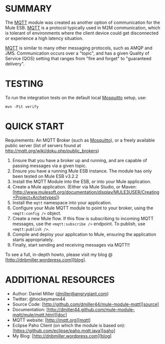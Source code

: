 
SUMMARY
=======
The [MQTT][mqtt] module was created as another option of communication for the Mule ESB.  [MQTT][mqtt] is a protocol typically
used in M2M communication, which is tolerant of environments where the client device could get disconnected or
experience a high latency situation.

[MQTT][mqtt] is similar to many other messaging protocols, such as AMQP and JMS.  Communication occurs over a "topic", and
has a given Quality of Service (QOS) setting that ranges from "fire and forget" to "guaranteed delivery".

TESTING
=======

To run the integration tests on the default local [Mosquitto][mosquitto] setup, use:

    mvn -Pit verify

QUICK START
===========

Requirements:  An MQTT Broker (such as [Mosquitto][mosquitto]), or a freely available public server (list of servers found at http://mqtt.org/wiki/doku.php/public_brokers)

1.  Ensure that you have a broker up and running, and are capable of passing messages via a given topic.
2.  Ensure you have a running Mule ESB instance.  The module has only been tested on Mule ESB v3.2.2
3.  Install the MQTT Module into the ESB, or into your Mule application.
4.  Create a Mule application. (Either via Mule Studio, or Maven:  [http://www.mulesoft.org/documentation/display/MULE3USER/Creating+Project+Archetypes])
5.  Install the `mqtt` namespace into your application.
6.  Configure your Mule MQTT module to point to your broker, using the `<mqtt:config />` object.
7.  Create a new Mule flow.  If this flow is subscribing to incoming MQTT messages, use the `<mqtt:subscribe />` endpoint.  To publish, use `<mqtt:publish />`.
8.  Compile and deploy your application to Mule, ensuring the application starts appropriately.
9.  Finally, start sending and receiving messages via MQTT!!

To see a full, in-depth howto, please visit my blog @ [http://dnbmiller.wordpress.com][blog].

ADDITIONAL RESOURCES
====================

* Author:  Daniel Miller (dmiller@angrygiant.com)
* Twitter:  @hockeymann44
* Source Code:  [http://github.com/dmiller44/mule-module-mqtt][source]
* Documentation:  [http://dmiller44.github.com/mule-module-mqtt/mule/mqtt.html][doc]
* MQTT website:  [http://mqtt.org][mqtt]
* Eclipse Paho Client (on which the module is based on):  [https://github.com/eclipse/paho.mqtt.java][paho]
* My Blog:  [http://dnbmiller.wordpress.com][blog]




[blog]:http://dnbmiller.wordpress.com
[mqtt]:http://mqtt.org/
[paho]:https://github.com/eclipse/paho.mqtt.java
[doc]:http://dmiller44.github.com/mule-module-mqtt/mule/mqtt.html
[source]:http://github.com/dmiller44/mule-module-mqtt
[mosquitto]:http://mosquitto.org/

